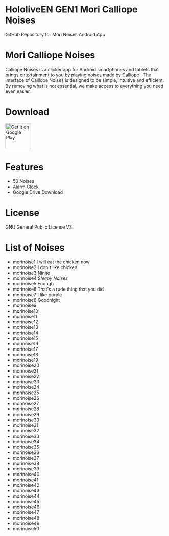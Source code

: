 # HololiveEN GEN1 Mori Calliope Noises 
 GitHub Repository for Mori Noises Android App

# Mori Calliope Noises
Calliope Noises is a clicker app for Android smartphones and tablets that brings entertainment to you by playing noises made by Calliope .
The interface of Calliope Noises is designed to be simple, intuitive and efficient. By removing what is not essential, we make access to everything you need even easier.

# Download
[<img src="https://play.google.com/intl/en_us/badges/images/generic/en_badge_web_generic.png"
alt="Get it on Google Play"
height="80">](https://play.google.com/store/apps/details?id=com.yuzumin.morinoises)

# Features
* 50 Noises
* Alarm Clock
* Google Drive Download

# License
GNU General Public License V3

# List of Noises
* morinoise1 I will eat the chicken now
* morinoise2 I don't like chicken
* morinoise3 Ninite
* morinoise4 *Sleepy Noises*
* morinoise5 Enough
* morinoise6 That's a rude thing that you did
* morinoise7 I like purple
* morinoise8 Goodnight
* morinoise9
* morinoise10
* morinoise11
* morinoise12
* morinoise13
* morinoise14
* morinoise15
* morinoise16
* morinoise17
* morinoise18
* morinoise19
* morinoise20
* morinoise21
* morinoise22
* morinoise23
* morinoise24
* morinoise25
* morinoise26
* morinoise27
* morinoise28
* morinoise29
* morinoise30
* morinoise31
* morinoise32
* morinoise33
* morinoise34
* morinoise35
* morinoise36
* morinoise37
* morinoise38
* morinoise39
* morinoise40
* morinoise41
* morinoise42
* morinoise43
* morinoise44
* morinoise45
* morinoise46
* morinoise47
* morinoise48
* morinoise49
* morinoise50
